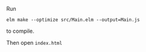 
Run 

```
elm make --optimize src/Main.elm --output=Main.js
``` 

to compile.

Then open `index.html`
